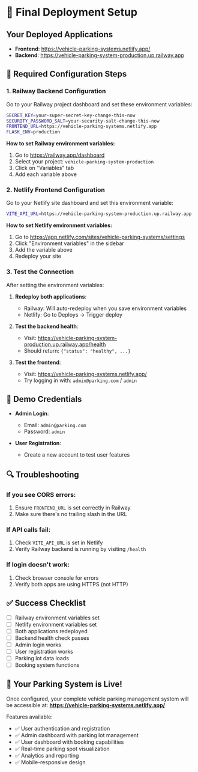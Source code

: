 # 🚀 Final Deployment Setup

## Your Deployed Applications

- **Frontend**: https://vehicle-parking-systems.netlify.app/
- **Backend**: https://vehicle-parking-system-production.up.railway.app

## 🔧 Required Configuration Steps

### 1. Railway Backend Configuration

Go to your Railway project dashboard and set these environment variables:

```bash
SECRET_KEY=your-super-secret-key-change-this-now
SECURITY_PASSWORD_SALT=your-security-salt-change-this-now
FRONTEND_URL=https://vehicle-parking-systems.netlify.app
FLASK_ENV=production
```

**How to set Railway environment variables:**
1. Go to https://railway.app/dashboard
2. Select your project: `vehicle-parking-system-production`
3. Click on "Variables" tab
4. Add each variable above

### 2. Netlify Frontend Configuration

Go to your Netlify site dashboard and set this environment variable:

```bash
VITE_API_URL=https://vehicle-parking-system-production.up.railway.app
```

**How to set Netlify environment variables:**
1. Go to https://app.netlify.com/sites/vehicle-parking-systems/settings
2. Click "Environment variables" in the sidebar
3. Add the variable above
4. Redeploy your site

### 3. Test the Connection

After setting the environment variables:

1. **Redeploy both applications**:
   - Railway: Will auto-redeploy when you save environment variables
   - Netlify: Go to Deploys → Trigger deploy

2. **Test the backend health**:
   - Visit: https://vehicle-parking-system-production.up.railway.app/health
   - Should return: `{"status": "healthy", ...}`

3. **Test the frontend**:
   - Visit: https://vehicle-parking-systems.netlify.app/
   - Try logging in with: `admin@parking.com` / `admin`

## 🎯 Demo Credentials

- **Admin Login**: 
  - Email: `admin@parking.com`
  - Password: `admin`

- **User Registration**: 
  - Create a new account to test user features

## 🔍 Troubleshooting

### If you see CORS errors:
1. Ensure `FRONTEND_URL` is set correctly in Railway
2. Make sure there's no trailing slash in the URL

### If API calls fail:
1. Check `VITE_API_URL` is set in Netlify
2. Verify Railway backend is running by visiting `/health`

### If login doesn't work:
1. Check browser console for errors
2. Verify both apps are using HTTPS (not HTTP)

## ✅ Success Checklist

- [ ] Railway environment variables set
- [ ] Netlify environment variables set
- [ ] Both applications redeployed
- [ ] Backend health check passes
- [ ] Admin login works
- [ ] User registration works
- [ ] Parking lot data loads
- [ ] Booking system functions

## 🎉 Your Parking System is Live!

Once configured, your complete vehicle parking management system will be accessible at:
**https://vehicle-parking-systems.netlify.app/**

Features available:
- ✅ User authentication and registration
- ✅ Admin dashboard with parking lot management
- ✅ User dashboard with booking capabilities
- ✅ Real-time parking spot visualization
- ✅ Analytics and reporting
- ✅ Mobile-responsive design